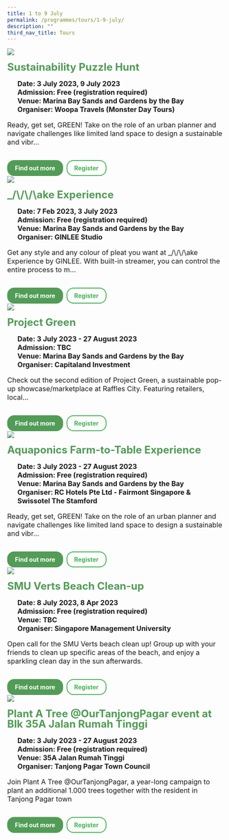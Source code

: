 ```yaml
---
title: 1 to 9 July
permalink: /programmes/tours/1-9-july/
description: ""
third_nav_title: Tours
---
```

<style>
	.row_custom {
		gap: 1rem;
		flex-wrap: wrap;
	}
	
	.programmes__item {
		flex: 0 1 calc(33% - 0.5rem) !important;
		display: flex;
		flex-direction: column;
		justify-content: space-between;
	}
	
	.programmes__item___header > img {
		margin: 0
		width: 100%
	}
	
	.programmes__item__header > h2 {
		color: black;
		font-size: 1.5rem;
		line-height: 1.5rem;
		margin: 1rem 0 0.5rem;
		font-weight: bold;
		color: #509b55;
	}
	
	.programmes__item__detail > ul {
		display: flex;
		flex-direction: column;
		list-style-type: none;
		margin: 1rem 0;
	}
	
	.programmes__item__detail > ul > li {
		margin: 0;
		font-size: 1rem;
		line-height: 1.25;
	}
	
	.programmes__item__detail > ul > li:last-child {
		margin: 0;
	}
	
	.programmes__item__body > p {
		font-size: 1rem;
		line-height: 1.25;
	}
	
	.programmes__item__actions {
		display: flex;
		align-items: center;
		margin-top: 1rem;
		gap: 0.5rem;
	}
	
	.programmes__item__actions > a {
		border: 2px solid black;
		padding: 0.5rem 1rem;
		height: fit-content;
		border-radius: 1rem;
		background-color: transparent;
		cursor: pointer;
		font-weight: bold;
		text-decoration: none;
		margin-bottom: 0;
	}
	
	.programmes__item__actions > .button-primary {
		background-color: #529c57;
		border: 2px solid #529c57;
		color: white !important;
	}
	
	.programmes__item__actions > .button-secondary {
		border: 2px solid #43b453;
		color: #43b453 !important;
	}
</style>

<div class="row row_custom">
	<div class="programmes__item col is-one-third">
		<div class="programmes__item__wrapper">
			<div class="programmes__item__header">
				<img src="/images/Programmes/sustainability-puzzle-hunt.png">
				<h2>Sustainability Puzzle Hunt</h2>
			</div>
			<div class="programmes__item__detail">
				<ul>
					<li><strong>Date: 3 July 2023, 9 July 2023</strong></li>
					<li><strong>Admission: Free (registration required)</strong></li>
					<li><strong>Venue: Marina Bay Sands and Gardens by the Bay</strong></li>
					<li><strong>Organiser: Woopa Travels (Monster Day Tours)</strong></li>
				</ul>
			</div>
			<div class="programmes__item__body">
				<p>Ready, get set, GREEN! Take on the role of an urban planner and navigate challenges like limited land space to  design a sustainable and vibr...
			</p>
			</div>
		</div>
		<div class="programmes__item__actions">
			<a href="/sustainability-puzzle-hunt/" class="button-primary">Find out more</a>
			<a class="button-secondary">Register</a>
		</div>
	</div>
	<div class="programmes__item col is-one-third">
		<div class="programmes__item__wrapper">
			<div class="programmes__item__header">
				<img src="/images/Programmes/make-experience.png">
				<h2>_/\/\/\ake Experience</h2>
			</div>
			<div class="programmes__item__detail">
				<ul>
					<li><strong>Date: 7 Feb 2023, 3 July 2023</strong></li>
					<li><strong>Admission: Free (registration required)</strong></li>
					<li><strong>Venue: Marina Bay Sands and Gardens by the Bay</strong></li>
					<li><strong>Organiser: GINLEE Studio</strong></li>
				</ul>
			</div>
			<div class="programmes__item__body">
				<p>Get any style and any colour of pleat you want at _/\/\/\ake Experience by GINLEE. With built-in streamer, you can control the entire process to m...
				</p>
			</div>
		</div>
		<div class="programmes__item__actions">
				<a class="button-primary">Find out more</a>
			<a class="button-secondary">Register</a>
		</div>
	</div>
	<div class="programmes__item col is-one-third">
		<div class="programmes__item__wrapper">
			<div class="programmes__item__header">
				<img src="/images/Programmes/project-green.png">
				<h2>Project Green</h2>
			</div>
			<div class="programmes__item__detail">
				<ul>
					<li><strong>Date: 3 July 2023 - 27 August 2023</strong></li>
					<li><strong>Admission: TBC</strong></li>
					<li><strong>Venue: Marina Bay Sands and Gardens by the Bay</strong></li>
					<li><strong>Organiser: Capitaland Investment</strong></li>
				</ul>
			</div>
			<div class="programmes__item__body">
				<p>Check out the second edition of Project Green, a sustainable pop-up showcase/marketplace at Raffles City. Featuring retailers, local...
			</p>
			</div>
		</div>
		<div class="programmes__item__actions">
			<a class="button-primary">Find out more</a>
			<a class="button-secondary">Register</a>
		</div>
	</div>
	<div class="programmes__item col is-one-third">
		<div class="programmes__item__wrapper">
			<div class="programmes__item__header">
				<img src="/images/Programmes/aquaponic.png">
				<h2>Aquaponics Farm-to-Table Experience</h2>
			</div>
			<div class="programmes__item__detail">
				<ul>
					<li><strong>Date: 3 July 2023 - 27 August 2023</strong></li>
					<li><strong>Admission: Free (registration required)</strong></li>
					<li><strong>Venue: Marina Bay Sands and Gardens by the Bay</strong></li>
					<li><strong>Organiser: RC Hotels Pte Ltd - Fairmont Singapore &amp; Swissotel The Stamford</strong></li>
				</ul>
			</div>
			<div class="programmes__item__body">
				<p>Ready, get set, GREEN! Take on the role of an urban planner and navigate challenges like limited land space to design a sustainable and vibr...
			</p>
			</div>
		</div>
		<div class="programmes__item__actions">
			<a class="button-primary">Find out more</a>
			<a class="button-secondary">Register</a>
		</div>
	</div>
	<div class="programmes__item col is-one-third">
		<div class="programmes__item__wrapper">
			<div class="programmes__item__header">
				<img src="/images/Programmes/clean-up.png">
				<h2>SMU Verts Beach Clean-up</h2>
			</div>
			<div class="programmes__item__detail">
				<ul>
					<li><strong>Date: 8 July 2023, 8 Apr 2023</strong></li>
					<li><strong>Admission: Free (registration required)</strong></li>
					<li><strong>Venue: TBC</strong></li>
					<li><strong>Organiser: Singapore Management University</strong></li>
				</ul>
			</div>
			<div class="programmes__item__body">
				<p>Open call for the SMU Verts beach clean up! Group up with your friends to clean up specific areas of the beach, and enjoy a sparkling clean day in the sun afterwards.
			</p>
			</div>
		</div>
		<div class="programmes__item__actions">
			<a class="button-primary">Find out more</a>
			<a class="button-secondary">Register</a>
		</div>
	</div>
	<div class="programmes__item col is-one-third">
		<div class="programmes__item__wrapper">
			<div class="programmes__item__header">
				<img src="/images/Programmes/plant-a-tree.png">
				<h2>Plant A Tree @OurTanjongPagar event at Blk 35A Jalan Rumah Tinggi</h2>
			</div>
			<div class="programmes__item__detail">
				<ul>
					<li><strong>Date: 3 July 2023 - 27 August 2023</strong></li>
					<li><strong>Admission: Free (registration required)</strong></li>
					<li><strong>Venue: 35A Jalan Rumah Tinggi</strong></li>
					<li><strong>Organiser: Tanjong Pagar Town Council</strong></li>
				</ul>
			</div>
			<div class="programmes__item__body">
				<p>Join Plant A Tree @OurTanjongPagar, a year-long campaign to plant an additional 1.000 trees together with the resident in Tanjong Pagar town
			</p>
			</div>
		</div>
		<div class="programmes__item__actions">
			<a class="button-primary">Find out more</a>
			<a class="button-secondary">Register</a>
		</div>
	</div>
</div>